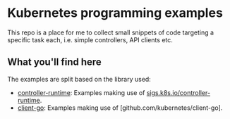# Kubernetes programming examples

This repo is a place for me to collect small snippets of code targeting a
specific task each, i.e. simple controllers, API clients etc.

## What you'll find here

The examples are split based on the library used:

* [controller-runtime](controller-runtime/): Examples making use of
  [sigs.k8s.io/controller-runtime](https://github.com/kubernetes-sigs/controller-runtime).
* [client-go](client-go/): Examples making use of
  [github.com/kubernetes/client-go].
